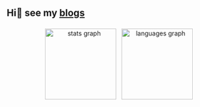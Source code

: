 ## Hi👋 see my [blogs](https://www.zhihu.com/people/bu-meng-cheng-kong-46/posts)

###

<div align="center">
  <img src="https://github-readme-stats.vercel.app/api?hide_title=false&hide_rank=false&show_icons=true&include_all_commits=true&count_private=true&disable_animations=false&theme=dracula&locale=en&hide_border=false&username=ZhangAilan" height="160" alt="stats graph"  />
  &nbsp
  <img src="https://github-readme-stats.vercel.app/api/top-langs?locale=en&hide_title=false&layout=compact&card_width=350&langs_count=5&theme=dracula&hide_border=false&username=ZhangAilan" height="160" alt="languages graph"  />
</div>
